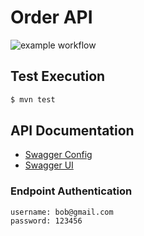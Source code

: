 # Order API
![example workflow](https://github.com/br-silvano/demo-springboot-2-java11/actions/workflows/github-actions-demo.yml/badge.svg)

## Test Execution
```bash
$ mvn test
```

## API Documentation
- [Swagger Config](http://localhost:8080/api-docs/swagger-config)
- [Swagger UI](http://localhost:8080/index.html)

### Endpoint Authentication
```
username: bob@gmail.com
password: 123456
```
